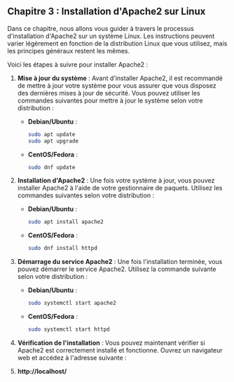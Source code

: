 ## Chapitre 3 : Installation d'Apache2 sur Linux

Dans ce chapitre, nous allons vous guider à travers le processus d'installation d'Apache2 sur un système Linux. Les instructions peuvent varier légèrement en fonction de la distribution Linux que vous utilisez, mais les principes généraux restent les mêmes.

Voici les étapes à suivre pour installer Apache2 :

1. **Mise à jour du système** : Avant d'installer Apache2, il est recommandé de mettre à jour votre système pour vous assurer que vous disposez des dernières mises à jour de sécurité. Vous pouvez utiliser les commandes suivantes pour mettre à jour le système selon votre distribution :

   - **Debian/Ubuntu** :
     ```bash
     sudo apt update
     sudo apt upgrade
     ```

   - **CentOS/Fedora** :
     ```bash
     sudo dnf update
     ```

2. **Installation d'Apache2** : Une fois votre système à jour, vous pouvez installer Apache2 à l'aide de votre gestionnaire de paquets. Utilisez les commandes suivantes selon votre distribution :

   - **Debian/Ubuntu** :
     ```bash
     sudo apt install apache2
     ```

   - **CentOS/Fedora** :
     ```bash
     sudo dnf install httpd
     ```

3. **Démarrage du service Apache2** : Une fois l'installation terminée, vous pouvez démarrer le service Apache2. Utilisez la commande suivante selon votre distribution :

   - **Debian/Ubuntu** :
     ```bash
     sudo systemctl start apache2
     ```

   - **CentOS/Fedora** :
     ```bash
     sudo systemctl start httpd
     ```

4. **Vérification de l'installation** : Vous pouvez maintenant vérifier si Apache2 est correctement installé et fonctionne. Ouvrez un navigateur web et accédez à l'adresse suivante :
5. **http://localhost/**
